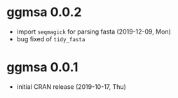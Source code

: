 # ggmsa 0.0.2

+ import `seqmagick` for parsing fasta (2019-12-09, Mon)
+ bug fixed of `tidy_fasta` 

# ggmsa 0.0.1

+ initial CRAN release (2019-10-17, Thu)